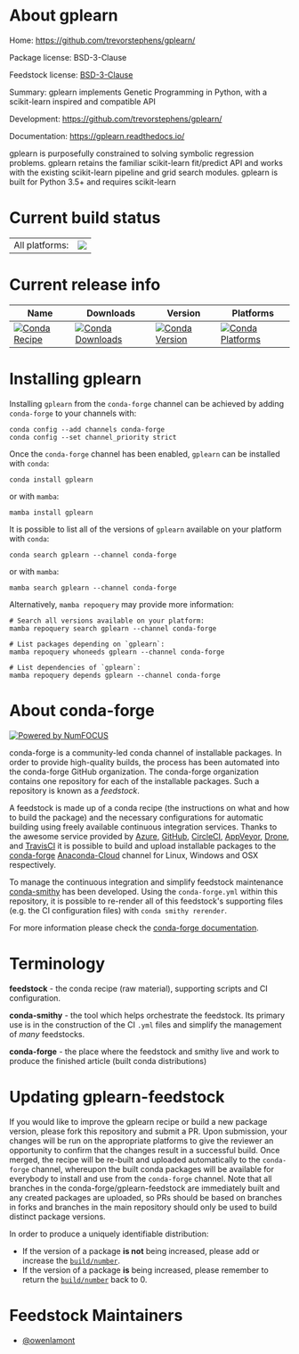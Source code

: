 About gplearn
=============

Home: https://github.com/trevorstephens/gplearn/

Package license: BSD-3-Clause

Feedstock license: [BSD-3-Clause](https://github.com/conda-forge/gplearn-feedstock/blob/main/LICENSE.txt)

Summary: gplearn implements Genetic Programming in Python, with a scikit-learn inspired and compatible API

Development: https://github.com/trevorstephens/gplearn/

Documentation: https://gplearn.readthedocs.io/

gplearn is purposefully constrained to solving symbolic regression
problems. gplearn retains the familiar scikit-learn fit/predict API
and works with the existing scikit-learn pipeline and grid search modules.
gplearn is built for Python 3.5+ and requires scikit-learn


Current build status
====================


<table><tr><td>All platforms:</td>
    <td>
      <a href="https://dev.azure.com/conda-forge/feedstock-builds/_build/latest?definitionId=10075&branchName=main">
        <img src="https://dev.azure.com/conda-forge/feedstock-builds/_apis/build/status/gplearn-feedstock?branchName=main">
      </a>
    </td>
  </tr>
</table>

Current release info
====================

| Name | Downloads | Version | Platforms |
| --- | --- | --- | --- |
| [![Conda Recipe](https://img.shields.io/badge/recipe-gplearn-green.svg)](https://anaconda.org/conda-forge/gplearn) | [![Conda Downloads](https://img.shields.io/conda/dn/conda-forge/gplearn.svg)](https://anaconda.org/conda-forge/gplearn) | [![Conda Version](https://img.shields.io/conda/vn/conda-forge/gplearn.svg)](https://anaconda.org/conda-forge/gplearn) | [![Conda Platforms](https://img.shields.io/conda/pn/conda-forge/gplearn.svg)](https://anaconda.org/conda-forge/gplearn) |

Installing gplearn
==================

Installing `gplearn` from the `conda-forge` channel can be achieved by adding `conda-forge` to your channels with:

```
conda config --add channels conda-forge
conda config --set channel_priority strict
```

Once the `conda-forge` channel has been enabled, `gplearn` can be installed with `conda`:

```
conda install gplearn
```

or with `mamba`:

```
mamba install gplearn
```

It is possible to list all of the versions of `gplearn` available on your platform with `conda`:

```
conda search gplearn --channel conda-forge
```

or with `mamba`:

```
mamba search gplearn --channel conda-forge
```

Alternatively, `mamba repoquery` may provide more information:

```
# Search all versions available on your platform:
mamba repoquery search gplearn --channel conda-forge

# List packages depending on `gplearn`:
mamba repoquery whoneeds gplearn --channel conda-forge

# List dependencies of `gplearn`:
mamba repoquery depends gplearn --channel conda-forge
```


About conda-forge
=================

[![Powered by
NumFOCUS](https://img.shields.io/badge/powered%20by-NumFOCUS-orange.svg?style=flat&colorA=E1523D&colorB=007D8A)](https://numfocus.org)

conda-forge is a community-led conda channel of installable packages.
In order to provide high-quality builds, the process has been automated into the
conda-forge GitHub organization. The conda-forge organization contains one repository
for each of the installable packages. Such a repository is known as a *feedstock*.

A feedstock is made up of a conda recipe (the instructions on what and how to build
the package) and the necessary configurations for automatic building using freely
available continuous integration services. Thanks to the awesome service provided by
[Azure](https://azure.microsoft.com/en-us/services/devops/), [GitHub](https://github.com/),
[CircleCI](https://circleci.com/), [AppVeyor](https://www.appveyor.com/),
[Drone](https://cloud.drone.io/welcome), and [TravisCI](https://travis-ci.com/)
it is possible to build and upload installable packages to the
[conda-forge](https://anaconda.org/conda-forge) [Anaconda-Cloud](https://anaconda.org/)
channel for Linux, Windows and OSX respectively.

To manage the continuous integration and simplify feedstock maintenance
[conda-smithy](https://github.com/conda-forge/conda-smithy) has been developed.
Using the ``conda-forge.yml`` within this repository, it is possible to re-render all of
this feedstock's supporting files (e.g. the CI configuration files) with ``conda smithy rerender``.

For more information please check the [conda-forge documentation](https://conda-forge.org/docs/).

Terminology
===========

**feedstock** - the conda recipe (raw material), supporting scripts and CI configuration.

**conda-smithy** - the tool which helps orchestrate the feedstock.
                   Its primary use is in the construction of the CI ``.yml`` files
                   and simplify the management of *many* feedstocks.

**conda-forge** - the place where the feedstock and smithy live and work to
                  produce the finished article (built conda distributions)


Updating gplearn-feedstock
==========================

If you would like to improve the gplearn recipe or build a new
package version, please fork this repository and submit a PR. Upon submission,
your changes will be run on the appropriate platforms to give the reviewer an
opportunity to confirm that the changes result in a successful build. Once
merged, the recipe will be re-built and uploaded automatically to the
`conda-forge` channel, whereupon the built conda packages will be available for
everybody to install and use from the `conda-forge` channel.
Note that all branches in the conda-forge/gplearn-feedstock are
immediately built and any created packages are uploaded, so PRs should be based
on branches in forks and branches in the main repository should only be used to
build distinct package versions.

In order to produce a uniquely identifiable distribution:
 * If the version of a package **is not** being increased, please add or increase
   the [``build/number``](https://docs.conda.io/projects/conda-build/en/latest/resources/define-metadata.html#build-number-and-string).
 * If the version of a package **is** being increased, please remember to return
   the [``build/number``](https://docs.conda.io/projects/conda-build/en/latest/resources/define-metadata.html#build-number-and-string)
   back to 0.

Feedstock Maintainers
=====================

* [@owenlamont](https://github.com/owenlamont/)

